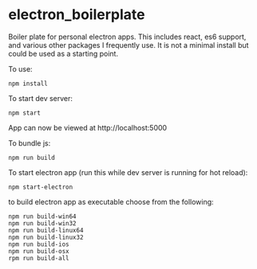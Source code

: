 # electron_boilerplate
Boiler plate for personal electron apps. This includes react, es6 support, and various other packages I frequently use. It is not a minimal install but could be used as a starting point.

To use:
```
npm install
```

To start dev server:
```
npm start
```
App can now be viewed at http://localhost:5000

To bundle js:
```
npm run build
```
To start electron app (run this while dev server is running for hot reload):
```
npm start-electron
```
to build electron app as executable choose from the following:
```
npm run build-win64
npm run build-win32
npm run build-linux64
npm run build-linux32
npm run build-ios
npm run build-osx
rpm run build-all
```
